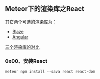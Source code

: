 ## Meteor下的渲染库之React

其它两个可选的渲染库为：

- [Blaze](https://guide.meteor.com/blaze.html)
- [Angular](https://guide.meteor.com/angular.html)

[三个渲染库的对比](https://guide.meteor.com/ui-ux.html#view-layers)


### 0x00、安装React

```
meteor npm install --sava react react-dom
```